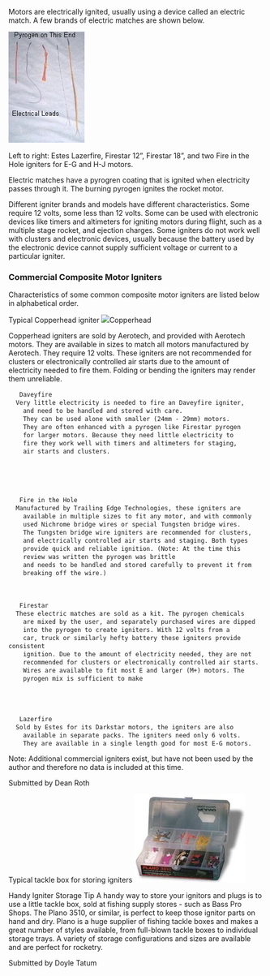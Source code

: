 Motors are electrically ignited, usually using a device called an electric match. A few brands of electric matches are shown below.

![](/images/propulsion_ematch1.jpg)

Left to right: Estes Lazerfire, Firestar 12”, Firestar 18”, and two Fire in the Hole igniters for E-G and H-J motors.

Electric matches have a pyrogren coating that is ignited when electricity passes through it. The burning pyrogen ignites the rocket motor.

Different igniter brands and models have different characteristics. Some require 12 volts, some less than 12 volts. Some can be used with electronic devices like timers and altimeters for igniting motors during flight, such as a multiple stage rocket, and ejection charges. Some igniters do not work well with clusters and electronic devices, usually because the battery used by the electronic device cannot supply sufficient voltage or current to a particular igniter.

### Commercial Composite Motor Igniters

Characteristics of some common composite motor igniters are listed below in alphabetical order.

Typical Copperhead igniter ![](/images/propulsion_copperhead.jpg)Copperhead

Copperhead igniters are sold by Aerotech, and provided with Aerotech motors. They are available in sizes to match all motors manufactured by Aerotech. They require 12 volts. These igniters are not recommended for clusters or electronically controlled air starts due to the amount of electricity needed to fire them. Folding or bending the igniters may render them unreliable.

       Daveyfire
      Very little electricity is needed to fire an Daveyfire igniter,
        and need to be handled and stored with care.
        They can be used alone with smaller (24mm - 29mm) motors.
        They are often enhanced with a pyrogen like Firestar pyrogen
        for larger motors. Because they need little electricity to
        fire they work well with timers and altimeters for staging,
        air starts and clusters.
    
    
    
    
    
       Fire in the Hole
      Manufactured by Trailing Edge Technologies, these igniters are
        available in multiple sizes to fit any motor, and with commonly
        used Nichrome bridge wires or special Tungsten bridge wires.
        The Tungsten bridge wire igniters are recommended for clusters,
        and electrically controlled air starts and staging. Both types
        provide quick and reliable ignition. (Note: At the time this
        review was written the pyrogen was brittle
        and needs to be handled and stored carefully to prevent it from
        breaking off the wire.)
    
    
    
       Firestar
      These electric matches are sold as a kit. The pyrogen chemicals
        are mixed by the user, and separately purchased wires are dipped
        into the pyrogen to create igniters. With 12 volts from a
        car, truck or similarly hefty battery these igniters provide consistent
        ignition. Due to the amount of electricity needed, they are not
        recommended for clusters or electronically controlled air starts.
        Wires are available to fit most E and larger (M+) motors. The
        pyrogen mix is sufficient to make
    
    
    
    
       Lazerfire
      Sold by Estes for its Darkstar motors, the igniters are also
        available in separate packs. The igniters need only 6 volts.
        They are available in a single length good for most E-G motors.

Note: Additional commercial igniters exist, but have not been used by the author and therefore no data is included at this time.

Submitted by Dean Roth

Typical tackle box for storing igniters ![](/images/propulsion_igniter_box.jpg)

Handy Igniter Storage Tip A handy way to store your ignitors and plugs is to use a little tackle box, sold at fishing supply stores - such as Bass Pro Shops. The Plano 3510, or similar, is perfect to keep those ignitor parts on hand and dry. Plano is a huge supplier of fishing tackle boxes and makes a great number of styles available, from full-blown tackle boxes to individual storage trays. A variety of storage configurations and sizes are available and are perfect for rocketry.

Submitted by Doyle Tatum

